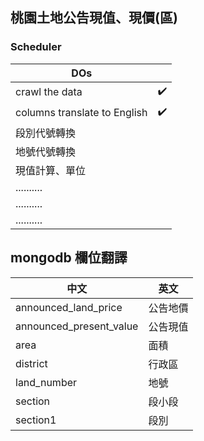 


## 桃園土地公告現值、現價(區)
### Scheduler
|		DOs					  	| 		|
|-------------------------------|-------|
|crawl the data 				|  ✔️	|
|columns translate to English 	|  ✔️	|
| 段別代號轉換					|   	|
| 地號代號轉換					|   	|
| 現值計算、單位					|   	|
| ..........					|   	|
| ..........					|   	|
| ..........					|   	|

## mongodb 欄位翻譯

|		中文			 		|			英文		   |
|---------------------------|----------------------|
|announced_land_price		|  		公告地價	   	   |
|announced_present_value    |		公告現值		   |
|area 						|		  面積		   |
|district					|		 行政區		   |
|land_number 				|		  地號 		   |
|section 					| 		 段小段		   |
|section1					|		  段別 		   |
